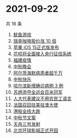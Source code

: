 # 2021-09-22

共 16 条

<!-- BEGIN ZHIHUSEARCH -->
<!-- 最后更新时间 Wed Sep 22 2021 13:10:16 GMT+0800 (China Standard Time) -->
1. [鱿鱼游戏](https://www.zhihu.com/search?q=鱿鱼游戏)
1. [瑞幸咖啡股价涨 10 倍](https://www.zhihu.com/search?q=瑞幸)
1. [苹果 iOS 15正式版发布](https://www.zhihu.com/search?q=ios15)
1. [花呗将全面接入央行征信系统](https://www.zhihu.com/search?q=花呗)
1. [福建疫情](https://www.zhihu.com/search?q=福建疫情)
1. [中秋晚会](https://www.zhihu.com/search?q=中秋晚会)
1. [阿尔茨海默病患者超千万](https://www.zhihu.com/search?q=阿尔茨海默)
1. [中秋快乐](https://www.zhihu.com/search?q=中秋节)
1. [哈尔滨新增确诊病例 3 例](https://www.zhihu.com/search?q=黑龙江新增)
1. [苏炳添夺全运会百米冠军](https://www.zhihu.com/search?q=苏炳添)
1. [人大代表建议不用农民工语言](https://www.zhihu.com/search?q=农民工语言)
1. [法国召回驻美驻澳大使](https://www.zhihu.com/search?q=法国召回驻美国和驻澳大利亚大使)
1. [港股全线大跌](https://www.zhihu.com/search?q=港股暴跌)
1. [中秋节文案](https://www.zhihu.com/search?q=中秋节文案)
1. [天舟三号发射](https://www.zhihu.com/search?q=天舟三号)
1. [北京环球影城正式开园](https://www.zhihu.com/search?q=北京环球影城)
<!-- END ZHIHUSEARCH -->

